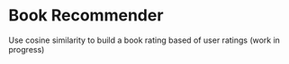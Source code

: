 # Book Recommender

Use cosine similarity to build a book rating based of user ratings (work in progress)
